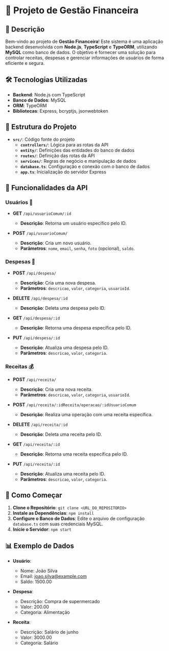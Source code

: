 # 🎯 Projeto de Gestão Financeira

## 📜 Descrição

Bem-vindo ao projeto de **Gestão Financeira**! Este sistema é uma aplicação backend desenvolvida com **Node.js**, **TypeScript** e **TypeORM**, utilizando **MySQL** como banco de dados. O objetivo é fornecer uma solução para controlar receitas, despesas e gerenciar informações de usuários de forma eficiente e segura.

## 🛠️ Tecnologias Utilizadas

- **Backend**: Node.js com TypeScript
- **Banco de Dados**: MySQL
- **ORM**: TypeORM
- **Bibliotecas**: Express, bcryptjs, jsonwebtoken

## 📁 Estrutura do Projeto

- **`src/`**: Código fonte do projeto
  - **`controllers/`**: Lógica para as rotas da API
  - **`entity/`**: Definições das entidades do banco de dados
  - **`routes/`**: Definição das rotas da API
  - **`services/`**: Regras de negócio e manipulação de dados
  - **`database.ts`**: Configuração e conexão com o banco de dados
  - **`app.ts`**: Inicialização do servidor Express

## 🔧 Funcionalidades da API

### Usuários 👤

- **GET** `/api/usuarioComum/:id`
  - **Descrição**: Retorna um usuário específico pelo ID.
  
- **POST** `/api/usuarioComum/`
  - **Descrição**: Cria um novo usuário.
  - **Parâmetros**: `nome`, `email`, `senha`, `foto` (opcional), `saldo`.

### Despesas 💸

- **POST** `/api/despesa/`
  - **Descrição**: Cria uma nova despesa.
  - **Parâmetros**: `descricao`, `valor`, `categoria`, `usuarioId`.

- **DELETE** `/api/despesa/:id`
  - **Descrição**: Deleta uma despesa pelo ID.

- **GET** `/api/despesa/:id`
  - **Descrição**: Retorna uma despesa específica pelo ID.

- **PUT** `/api/despesa/:id`
  - **Descrição**: Atualiza uma despesa pelo ID.
  - **Parâmetros**: `descricao`, `valor`, `categoria`.

### Receitas 💰

- **POST** `/api/receita/`
  - **Descrição**: Cria uma nova receita.
  - **Parâmetros**: `descricao`, `valor`, `categoria`, `usuarioId`.

- **POST** `/api/receita/:idReceita/operacao/:idUsuarioComum`
  - **Descrição**: Realiza uma operação com uma receita específica.

- **DELETE** `/api/receita/:id`
  - **Descrição**: Deleta uma receita pelo ID.

- **GET** `/api/receita/:id`
  - **Descrição**: Retorna uma receita específica pelo ID.

- **PUT** `/api/receita/:id`
  - **Descrição**: Atualiza uma receita pelo ID.
  - **Parâmetros**: `descricao`, `valor`, `categoria`.

## 🚀 Como Começar

1. **Clone o Repositório**: `git clone <URL_DO_REPOSITORIO>`
2. **Instale as Dependências**: `npm install`
3. **Configure o Banco de Dados**: Edite o arquivo de configuração `database.ts` com suas credenciais MySQL.
4. **Inicie o Servidor**: `npm start`

## 📊 Exemplo de Dados

- **Usuário**:
  - Nome: João Silva
  - Email: joao.silva@example.com
  - Saldo: 1500.00

- **Despesa**:
  - Descrição: Compra de supermercado
  - Valor: 200.00
  - Categoria: Alimentação

- **Receita**:
  - Descrição: Salário de junho
  - Valor: 3000.00
  - Categoria: Salário


